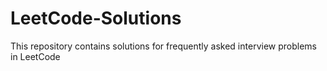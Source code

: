 # LeetCode-Solutions
This repository contains solutions for frequently asked interview problems in LeetCode

